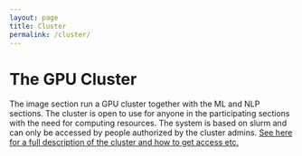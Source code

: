 ```yaml
---
layout: page
title: Cluster
permalink: /cluster/
---
```


# The GPU Cluster

The image section run a GPU cluster together with the ML and NLP sections. The cluster is open to use for anyone in the participating sections with the need for computing resources.
The system is based on slurm and can only be accessed by people authorized by the cluster admins. [See here for a full description of the cluster and how to get access etc.](https://diku-dk.github.io/wiki/slurm-cluster#getting-access)
